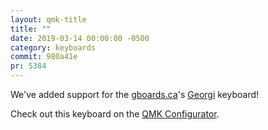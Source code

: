 ```yaml
---
layout: qmk-title
title: ""
date: 2019-03-14 00:00:00 -0500
category: keyboards
commit: 980a41e
pr: 5384
---
```


We've added support for the [gboards.ca](http://gboards.ca)'s [Georgi](https://www.gboards.ca/product/georgi) keyboard! 

Check out this keyboard on the [QMK Configurator](https://config.qmk.fm/#/georgi/LAYOUT_georgi).
